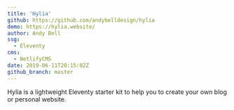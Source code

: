 ```yaml
---
title: 'Hylia'
github: https://github.com/andybelldesign/hylia
demo: https://hylia.website/
author: Andy Bell
ssg:
  - Eleventy
cms:
  - NetlifyCMS
date: 2019-06-11T20:15:02Z
github_branch: master
---
```


Hylia is a lightweight Eleventy starter kit to help you to create your own blog or personal website.

